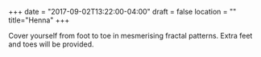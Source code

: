 +++
date = "2017-09-02T13:22:00-04:00"
draft = false
location = ""
title="Henna"
+++

Cover yourself from foot to toe in mesmerising fractal patterns. Extra feet and toes will be provided.
